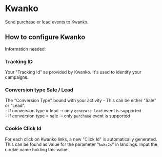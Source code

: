 # Kwanko

Send purchase or lead events to Kwanko.

## How to configure Kwanko

Information needed:

### Tracking ID

Your "Tracking Id" as provided by Kwanko. It's used to identify your campaigns.

### Conversion type Sale / Lead

&#x20;The "Conversion Type" bound with your activity - This can be either "Sale" or "Lead". \
\- If conversion type = lead ⇾ only `generate_lead` event is supported\
\- If conversion type = sale ⇾ only `purchase` event is supported

### Cookie Click Id

For each click on Kwanko links, a new "Click Id" is automatically generated. This can be found as value for the parameter "`kwks2s`" in landings. Input the cookie name holding this value.

